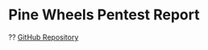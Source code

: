 # Pine Wheels Pentest Report

?? [GitHub Repository](https://github.com/Varshintej/Pine_Wheels_Pentest_report)
